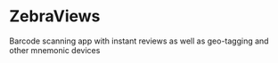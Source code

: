 ZebraViews
==========

Barcode scanning app with instant reviews as well as geo-tagging and other mnemonic devices